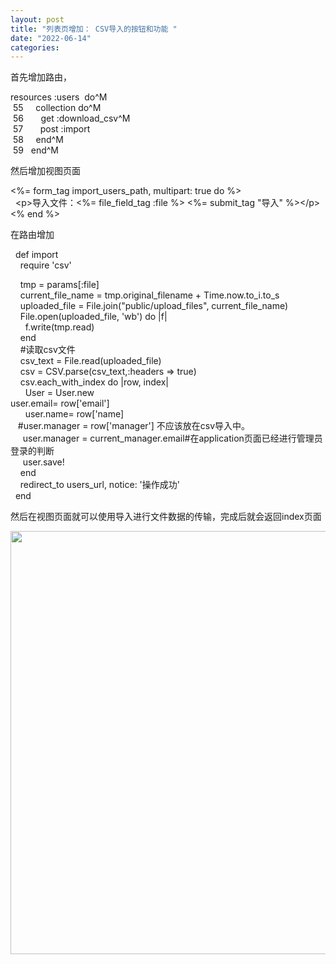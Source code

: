 ```yaml
---
layout: post
title: "列表页增加： CSV导入的按钮和功能 "
date: "2022-06-14"
categories: 
---
```

<p>首先增加路由，</p>

<p>resources :users&nbsp; do^M<br />
&nbsp;55&nbsp;&nbsp;&nbsp;&nbsp; collection do^M<br />
&nbsp;56&nbsp;&nbsp;&nbsp;&nbsp;&nbsp;&nbsp; get :download_csv^M<br />
&nbsp;57&nbsp;&nbsp;&nbsp;&nbsp;&nbsp;&nbsp; post :import<br />
&nbsp;58&nbsp;&nbsp;&nbsp;&nbsp; end^M<br />
&nbsp;59&nbsp;&nbsp; end^M</p>

<p>然后增加视图页面</p>

<p>&lt;%= form_tag import_users_path, multipart: true do %&gt;<br />
&nbsp; &lt;p&gt;导入文件：&lt;%= file_field_tag :file %&gt; &lt;%= submit_tag &quot;导入&quot; %&gt;&lt;/p&gt;<br />
&lt;% end %&gt;</p>

<p>在路由增加</p>

<p>&nbsp; def import<br />
&nbsp;&nbsp;&nbsp; require &#39;csv&#39;</p>

<p>&nbsp;&nbsp;&nbsp; tmp = params[:file]<br />
&nbsp;&nbsp;&nbsp; current_file_name = tmp.original_filename + Time.now.to_i.to_s<br />
&nbsp;&nbsp;&nbsp; uploaded_file = File.join(&quot;public/upload_files&quot;, current_file_name)<br />
&nbsp;&nbsp;&nbsp; File.open(uploaded_file, &#39;wb&#39;) do |f|<br />
&nbsp;&nbsp;&nbsp;&nbsp;&nbsp; f.write(tmp.read)<br />
&nbsp;&nbsp;&nbsp; end<br />
&nbsp;&nbsp;&nbsp; #读取csv文件<br />
&nbsp;&nbsp;&nbsp; csv_text = File.read(uploaded_file)<br />
&nbsp;&nbsp;&nbsp; csv = CSV.parse(csv_text,:headers =&gt; true)<br />
&nbsp;&nbsp;&nbsp; csv.each_with_index do |row, index|<br />
&nbsp;&nbsp;&nbsp;&nbsp;&nbsp; User = User.new<br />
user.email= row[&#39;email&#39;]<br />
&nbsp;&nbsp;&nbsp;&nbsp;&nbsp; user.name= row[&#39;name]<br />
&nbsp;&nbsp; #user.manager = row[&#39;manager&#39;] 不应该放在csv导入中。<br />
&nbsp;&nbsp;&nbsp;&nbsp; user.manager = current_manager.email#在application页面已经进行管理员登录的判断<br />
&nbsp;&nbsp;&nbsp;&nbsp; user.save!<br />
&nbsp;&nbsp;&nbsp; end<br />
&nbsp;&nbsp;&nbsp; redirect_to users_url, notice: &#39;操作成功&#39;<br />
&nbsp; end</p>

<p>然后在视图页面就可以使用导入进行文件数据的传输，完成后就会返回index页面</p>

<p><img height="677" src="/uploads/ckeditor/pictures/17/image-20220614104651-1.png" width="555" /></p>

<p>&nbsp;</p>

<p>&nbsp;</p>

<p>&nbsp;</p>

